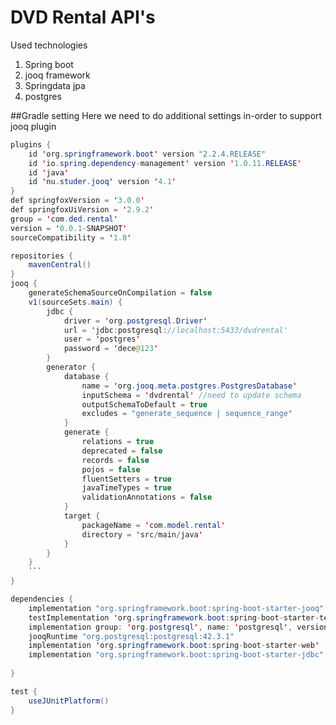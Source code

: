 # DVD Rental API's

Used technologies
1. Spring boot
2. jooq framework
3. Springdata jpa
4. postgres

##Gradle setting 
Here we need to do additional settings in-order to support jooq plugin 
```java
plugins {
	id 'org.springframework.boot' version "2.2.4.RELEASE"
	id 'io.spring.dependency-management' version '1.0.11.RELEASE'
	id 'java'
	id 'nu.studer.jooq' version '4.1'
}
def springfoxVersion = '3.0.0'
def springfoxUiVersion = '2.9.2'
group = 'com.ded.rental'
version = '0.0.1-SNAPSHOT'
sourceCompatibility = '1.8'

repositories {
	mavenCentral()
}
jooq {
    generateSchemaSourceOnCompilation = false
    v1(sourceSets.main) {
        jdbc {
            driver = 'org.postgresql.Driver'
            url = 'jdbc:postgresql://localhost:5433/dvdrental'
            user = 'postgres'
            password = 'dece@123'
        }
        generator {
            database {
                name = 'org.jooq.meta.postgres.PostgresDatabase'
                inputSchema = 'dvdrental' //need to update schema
                outputSchemaToDefault = true
                excludes = "generate_sequence | sequence_range"
            }
            generate {
                relations = true
                deprecated = false
                records = false
                pojos = false
                fluentSetters = true
                javaTimeTypes = true
                validationAnnotations = false
            }
            target {
                packageName = 'com.model.rental'
                directory = 'src/main/java'
            }
        }
    }
    ```
}

dependencies {
	implementation "org.springframework.boot:spring-boot-starter-jooq"
	testImplementation 'org.springframework.boot:spring-boot-starter-test'
    implementation group: 'org.postgresql', name: 'postgresql', version: '42.3.1'
 	jooqRuntime "org.postgresql:postgresql:42.3.1"
 	implementation 'org.springframework.boot:spring-boot-starter-web'
 	implementation "org.springframework.boot:spring-boot-starter-jdbc"
 	
}

test {
	useJUnitPlatform()
}
